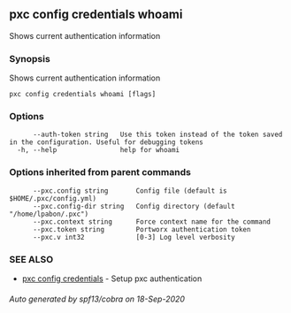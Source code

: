 ## pxc config credentials whoami

Shows current authentication information

### Synopsis

Shows current authentication information

```
pxc config credentials whoami [flags]
```

### Options

```
      --auth-token string   Use this token instead of the token saved in the configuration. Useful for debugging tokens
  -h, --help                help for whoami
```

### Options inherited from parent commands

```
      --pxc.config string       Config file (default is $HOME/.pxc/config.yml)
      --pxc.config-dir string   Config directory (default "/home/lpabon/.pxc")
      --pxc.context string      Force context name for the command
      --pxc.token string        Portworx authentication token
      --pxc.v int32             [0-3] Log level verbosity
```

### SEE ALSO

* [pxc config credentials](pxc_config_credentials.md)	 - Setup pxc authentication

###### Auto generated by spf13/cobra on 18-Sep-2020
